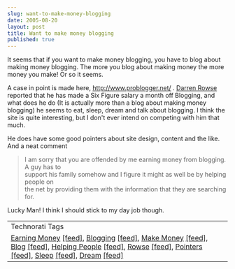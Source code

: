 ```yaml
---
slug: want-to-make-money-blogging
date: 2005-08-20
layout: post
title: Want to make money blogging
published: true
---
```

It seems that if you want to make money blogging, you have to blog about making money blogging. The more you blog about making money the more money you make! Or so it seems.<p />A case in point is made here, <a href="http://www.problogger.net/">http://www.problogger.net/</a> . <a href="http://www.problogger.net/archives/2005/01/06/about-darren/">Darren Rowse </a>reported that he has made a Six Figure salary a month off Blogging, and what does he do (It is actually more than a blog about making money blogging) he seems to eat, sleep, dream and talk about blogging. I think the site is quite interesting, but I don't ever intend on competing with him that much.<p />He does have some good pointers about site design, content and the like. And a neat comment<br /><blockquote class="posterous_medium_quote">I am sorry that you are offended by me earning money from blogging. A guy has to<br />support his family somehow and I figure it might as well be by helping people on<br />the net by providing them with the information that they are searching for.</blockquote><p>Lucky Man! I think I should stick to my day job though. </p><p /><table class="TechnoratiHead TagHeader">
<tr><td>Technorati Tags</td></tr>
<tr class="Technorati"><td>
<a href="http://www.technorati.com/tag/Earning%20Money" class="Tag" rel="tag">Earning Money</a> <a href="http://feeds.technorati.com/feed/posts/tag/Earning%20Money" class="Tag">[feed]</a>, <a href="http://www.technorati.com/tag/Blogging" class="Tag" rel="tag">Blogging</a> <a href="http://feeds.technorati.com/feed/posts/tag/Blogging" class="Tag">[feed]</a>, <a href="http://www.technorati.com/tag/Make%20Money" class="Tag" rel="tag">Make Money</a> <a href="http://feeds.technorati.com/feed/posts/tag/Make%20Money" class="Tag">[feed]</a>, <a href="http://www.technorati.com/tag/Blog" class="Tag" rel="tag">Blog</a> <a href="http://feeds.technorati.com/feed/posts/tag/Blog" class="Tag">[feed]</a>, <a href="http://www.technorati.com/tag/Helping%20People" class="Tag" rel="tag">Helping People</a> <a href="http://feeds.technorati.com/feed/posts/tag/Helping%20People" class="Tag">[feed]</a>, <a href="http://www.technorati.com/tag/Rowse" class="Tag" rel="tag">Rowse</a> <a href="http://feeds.technorati.com/feed/posts/tag/Rowse" class="Tag">[feed]</a>, <a href="http://www.technorati.com/tag/Pointers" class="Tag" rel="tag">Pointers</a> <a href="http://feeds.technorati.com/feed/posts/tag/Pointers" class="Tag">[feed]</a>, <a href="http://www.technorati.com/tag/Sleep" class="Tag" rel="tag">Sleep</a> <a href="http://feeds.technorati.com/feed/posts/tag/Sleep" class="Tag">[feed]</a>, <a href="http://www.technorati.com/tag/Dream" class="Tag" rel="tag">Dream</a> <a href="http://feeds.technorati.com/feed/posts/tag/Dream" class="Tag">[feed]</a>
</td></tr>
</table><div class="blogger-post-footer"><img class="posterous_download_image" src="https://blogger.googleusercontent.com/tracker/8109338-112456114475812670?l=www.kinlan.co.uk%2Findex.html" height="1" alt="" width="1" /></div>

